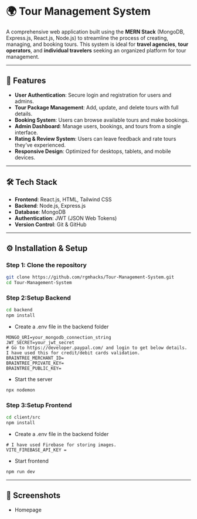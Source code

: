 # 🌍 Tour Management System

A comprehensive web application built using the **MERN Stack** (MongoDB, Express.js, React.js, Node.js) to streamline the process of creating, managing, and booking tours. This system is ideal for **travel agencies**, **tour operators**, and **individual travelers** seeking an organized platform for tour management.

---

## 🚀 Features

- **User Authentication**: Secure login and registration for users and admins.
- **Tour Package Management**: Add, update, and delete tours with full details.
- **Booking System**: Users can browse available tours and make bookings.
- **Admin Dashboard**: Manage users, bookings, and tours from a single interface.
- **Rating & Review System**: Users can leave feedback and rate tours they’ve experienced.
- **Responsive Design**: Optimized for desktops, tablets, and mobile devices.

---

## 🛠️ Tech Stack

- **Frontend**: React.js, HTML, Tailwind CSS
- **Backend**: Node.js, Express.js
- **Database**: MongoDB
- **Authentication**: JWT (JSON Web Tokens)
- **Version Control**: Git & GitHub

---

## ⚙️ Installation & Setup

### Step 1: Clone the repository
```bash
git clone https://github.com/rgmhacks/Tour-Management-System.git
cd Tour-Management-System
```

### Step 2:Setup Backend
```bash
cd backend
npm install
```
- Create a .env file in the backend folder
```env
MONGO_URI=your_mongodb_connection_string
JWT_SECRET=your_jwt_secret
# Go to https://developer.paypal.com/ and login to get below details. I have used this for credit/debit cards validation.
BRAINTREE_MERCHANT_ID=
BRAINTREE_PRIVATE_KEY=
BRAINTREE_PUBLIC_KEY=
```
- Start the server
```bash
npx nodemon
```

### Step 3:Setup Frontend
```bash
cd client/src
npm install
```
- Create a .env file in the backend folder
```env
# I have used Firebase for storing images.
VITE_FIREBASE_API_KEY =
```
- Start frontend
```bash
npm run dev
```

---

## 📸 Screenshots
- Homepage
